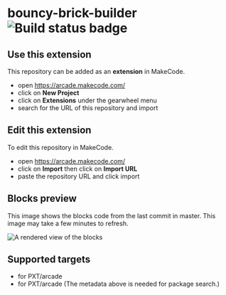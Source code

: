 # bouncy-brick-builder ![Build status badge](https://github.com/rotoslinger/bouncy-brick-builder/workflows/MakeCode/badge.svg)



## Use this extension

This repository can be added as an **extension** in MakeCode.

* open https://arcade.makecode.com/
* click on **New Project**
* click on **Extensions** under the gearwheel menu
* search for the URL of this repository and import

## Edit this extension

To edit this repository in MakeCode.

* open https://arcade.makecode.com/
* click on **Import** then click on **Import URL**
* paste the repository URL and click import

## Blocks preview

This image shows the blocks code from the last commit in master.
This image may take a few minutes to refresh.

![A rendered view of the blocks](https://github.com/rotoslinger/bouncy-brick-builder/raw/master/.makecode/blocks.png)

## Supported targets

* for PXT/arcade
* for PXT/arcade
(The metadata above is needed for package search.)

